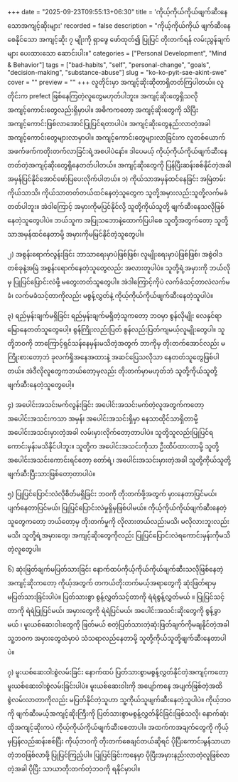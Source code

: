 +++
date = "2025-09-23T09:55:13+06:30"
title = 'ကိုယ့်ကိုယ်ကိုယ်ဖျက်ဆီးနေသောအကျင့်ဆိုးများ'
recorded = false
description = "ကိုယ့်ကိုယ်ကိုယ် ဖျက်ဆီးနေစေနိုင်သော အကျင့်ဆိုး ၇ မျိုးကို ရှာဖွေ ဖော်ထုတ်၍ ပြုပြင် တိုးတက်ရန် လမ်းညွှန်ချက်များ ပေးထားသော ဆောင်းပါး။"
categories = ["Personal Development", "Mind & Behavior"]
tags = ["bad-habits", "self", "personal-change", "goals", "decision-making", "substance-abuse"]
slug = "ko-ko-pyit-sae-akint-swe"
cover = ""
preview = ""
+++
လူတိုင်းမှာ အကျင့်ဆိုးဆိုတာရှိတတ်ကြပါတယ်။ လူတိုင်းက prefect ဖြစ်နေကြတဲ့လူတွေမဟုတ်ပါဘူး။ အကျင့်ဆိုးတွေရှိသလို အကျင့်ကောင်းတွေလည်းရှိမှာပါ။ အဓိကကတော့ အကျင့်ဆိုးတွေကို သိပြီး အကျင့်ကောင်းဖြစ်လာအောင်ပြုပြင်ရတာပါပဲ။ အကျင့်ဆိုးတွေနည်းလာတဲ့အခါ အကျင့်ကောင်းတွေများလာမှာပါ။ အကျင့်ကောင်းတွေများလာခြင်းက လူတစ်ယောက် အဖက်ဖက်ကတိုးတက်လာခြင်းရဲ့အစပါပဲနော်။ ဒါပေမယ့် ကိုယ့်ကိုယ်ကိုယ်ဖျက်ဆီးနေတတ်တဲ့အကျင့်ဆိုးတွေရှိနေတတ်ပါတယ်။ အကျင့်ဆိုးတွေကို ပြန်ပြီးဆန်းစစ်နိုင်တဲ့အခါ အမှန်ပြင်နိုင်အောင်ဖော်ပြပေးလိုက်ပါတယ်။
၁) ကိုယ်သာအမှန်ထင်နေခြင်း
အမြဲတမ်းကိုယ်သာသိ၊ ကိုယ်သာတတ်တယ်ထင်နေတဲ့သူတွေက သူတို့အမှားလည်းသူတို့လက်မခံတတ်ပါဘူး။ အဲဒါကြောင့် အမှားကိုမပြင်နိုင်လို့ သူတို့ကိုယ်သူတို့ ဖျက်ဆီးနေသလိုဖြစ်နေတဲ့သူတွေပါပဲ။ ဘယ်သူက အပြုသဘောနဲ့ထောက်ပြပါစေ သူတို့အတွက်တော့ သူတို့သာအမှန်ထင်နေတာမို့ အမှားကိုမမြင်နိုင်တဲ့သူတွေပါ။

၂) အစွန်းရောက်လွန်းခြင်း
ဘာသာရေးမှာပဲဖြစ်ဖြစ်၊ လူမျိုးရေးမှာပဲဖြစ်ဖြစ်၊ အစွဲဝါဒတစ်ခုနဲ့အမြဲ အစွန်းရောက်နေတဲ့သူတွေလည်း အလားတူပါပဲ။ သူတို့ရဲ့အမှားကို ဘယ်လိုမှ ပြုပြင်ပြောင်းလဲဖို့ မတွေးတတ်သူတွေပါ။ အဲဒါကြောင့်ကိုပဲ လက်ခံသင့်တာလဲလက်မခံ၊ လက်မခံသင့်တာကိုလည်း မစွန့်လွှတ်နဲ့ ကိုယ့်ကိုယ်ကိုယ်ဖျက်ဆီးနေတဲ့သူပါပဲ။

၃) ရည်မှန်းချက်မရှိခြင်း
ရည်မှန်းချက်မရှိတဲ့သူကတော့ ဘဝမှာ စွန်လိုမျိုး လေနှင်ရာမြောနေတတ်သူတွေပေါ့။ စွန်ကြိုးလည်းပြတ် စွန်လည်းပြတ်ကျမယ့်လူမျိုးတွေပါ။ သူတို့ဘဝကို ဘာကြောင့်ရှင်သန်နေမှန်းမသိတဲ့အတွက် ဘာကိုမှ တိုးတက်အောင်လည်း မကြိုးစားတော့ဘဲ ခုလက်ရှိအနေအထားနဲ့ အဆင်ပြေသလိုသာ နေတတ်သူတွေဖြစ်ပါတယ်။ အဲဒီလိုလူတွေကဘယ်တော့မှလည်း တိုးတက်မှာမဟုတ်ဘဲ သူတို့ကိုယ်သူတို့ဖျက်ဆီးနေတဲ့သူတွေပေါ့။

၄) အပေါင်းအသင်းမက်လွန်းခြင်း
အပေါင်းအသင်းမက်တဲ့လူအတွက်ကတော့ အပေါင်းအသင်းကသာ အမှန်၊ အပေါင်းအသင်းရှိမှာ နေသာထိုင်သာရှိတာမို့ အပေါင်းအသင်းမှားတဲ့အခါ လမ်းမှားလိုက်တော့တာပါပဲ။ သူတို့သူလည်းပြုပြင်ရကောင်းမှန်းမသိနိုင်ပါဘူး။ သူတို့က အပေါင်းအသင်းကိုသာ ဦးထိပ်ထားတာမို့ သူတို့အပေါင်းအသင်းကောင်းရင်တော့ တော်ရဲ့၊ အပေါင်းအသင်းမှားတဲ့အခါ သူတို့ကိုယ်သူတို့ ဖျက်ဆီးပြီးသားဖြစ်တော့တာပါပဲ။

၅) ပြုပြင်ပြောင်းလဲလိုစိတ်မရှိခြင်း
ဘဝကို တိုးတက်ဖို့အတွက် မှားနေတာပြင်မယ်၊ ပျက်နေတာပြင်မယ်၊ ပြုပြင်ပြောင်းလဲမှုရှိမှဖြစ်ပါမယ်။ ကိုယ့်ကိုယ်ကိုယ်ဖျက်ဆီးနေတဲ့သူတွေကတော့ ဘယ်တော့မှ တိုးတက်မှုကို လိုလားတယ်လည်းမသိ၊ မလိုလားဘူးလည်းမသိ၊ သူတို့ရဲ့အမှားတွေ၊ အကျင့်ဆိုးတွေကိုလည်း ပြုပြင်ပြောင်းလဲရကောင်းမှန်းကိုမသိတဲ့လူတွေပါ။

၆) ဆုံးဖြတ်ချက်မပြတ်သားခြင်း
နောက်ထပ်ကိုယ့်ကိုယ်ကိုယ်ဖျက်ဆီးသလိုဖြစ်နေတဲ့အကျင့်ဆိုးကတော့ ကိုယ့်အတွက် တကယ်တိုးတက်မယ့်အရာတွေကို ဆုံးဖြတ်ရာမှ မပြတ်သားခြင်းပါပဲ။ ပြတ်သားစွာ စွန့်လွှတ်သင့်တာကို ရဲရဲစွန့်လွှတ်မယ် ။ ပြုပြင်သင့်တာကို ရဲရဲပြုပြင်မယ်၊ အမှားတွေကို ရဲရဲပြင်မယ်၊ အပေါင်းအသင်းဆိုးတွေကို စွန့်ခွာမယ် ၊ မူးယစ်ဆေးဝါးတွေကို ဖြတ်မယ် စတဲ့ပြတ်သားတဲ့ဆုံးဖြတ်ချက်ကိုမချနိုင်တဲ့အခါ သူ့ဘဝက အမှားတွေထဲမှာပဲ သံသရာလည်နေတာမို့ သူတို့ကိုယ်သူတို့ဖျက်ဆီးနေတာပါပဲ။

၇) မူးယစ်ဆေးဝါးစွဲလမ်းခြင်း
နောက်ထပ် ပြတ်သားစွာမစွန့်လွှတ်နိုင်တဲ့အကျင့်ကတော့ မူးယစ်ဆေးဝါးစွဲလမ်းခြင်းပါပဲ။ မူးယစ်ဆေးဝါးကို အပျော်ကနေ အပျက်ဖြစ်တဲ့အထိ စွဲလမ်းလာတာကိုလည်း မပြတ်နိုင်တဲ့သူဟာ သူ့ကိုယ်သူဖျက်ဆီးနေတဲ့သူပါပဲ။ ကိုယ့်ဘဝကို ဖျက်ဆီးမယ့်အကျင့်ဆိုးကြီးကို ပြတ်သားစွာမစွန့်လွှတ်နိုင်ခြင်းဖြစ်သလို၊ နောက်ဆုံးထိုအကျင့်ဆိုးကပဲ ကိုယ့်ကိုယ်ကိုယ်ဖျက်ဆီးစေတာပါ။
အထက်ကအချက်တွေကို ကိုယ့်မှပြန်လည်ဆန်းစစ်ပြီး ကိုယ့်ဘဝကို တိုးတက်စေချင်တယ်ဆိုရင် ပိုပြီးကောင်းမွန်သာယာတဲ့ဘဝဖြစ်လာဖို့ ပြုပြင်ကြည့်ပါ။ ပြုပြင်ခြင်းကနေမှာ ပိုပြီးအမှားနည်းလာတဲ့လူဖြစ်လာတဲ့အခါ ပိုပြီး သာယာတိုးတက်တဲ့ဘဝကို ရနိုင်မှာပါ။ 